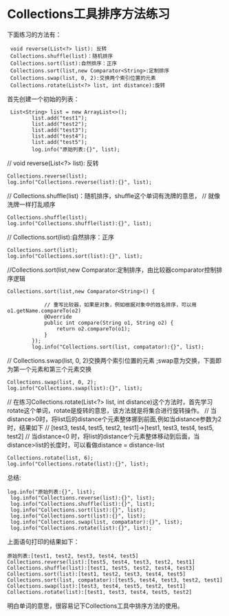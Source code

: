 # Collections工具排序方法练习
下面练习的方法有：

```
 void reverse(List<?> list): 反转
 Collections.shuffle(list)：随机排序
 Collections.sort(list):自然排序：正序
 Collections.sort(list,new Comparator<String>:定制排序
 Collections.swap(list, 0, 2):交换两个索引位置的元素
 Collections.rotate(List<?> list, int distance):旋转
```

首先创建一个初始的列表：

```
 List<String> list = new ArrayList<>();
        list.add("test1");
        list.add("test2");
        list.add("test3");
        list.add("test4");
        list.add("test5");
        log.info("原始列表:{}", list);
```

// void reverse(List<?> list): 反转

```
Collections.reverse(list);
log.info("Collections.reverse(list):{}", list);
```
// Collections.shuffle(list)：随机排序，shuffle这个单词有洗牌的意思，
// 就像洗牌一样打乱顺序

```
Collections.shuffle(list);
log.info("Collections.shuffle(list):{}", list);
```

// Collections.sort(list):自然排序：正序

```
Collections.sort(list);
log.info("Collections.sort(list):{}", list);
```

//Collections.sort(list,new Comparator<String>:定制排序，由比较器comparator控制排序逻辑

```
Collections.sort(list,new Comparator<String>() {

            // 重写比较器，如果是对象，例如根据对象中的姓名排序，可以用o1.getName.compareTo(o2)
            @Override
            public int compare(String o1, String o2) {
                return o2.compareTo(o1);
            }
        });
        log.info("Collections.sort(list, compatator):{}", list);
```

// Collections.swap(list, 0, 2)交换两个索引位置的元素 ;swap意为交换，下面即为第一个元素和第三个元素交换

```
Collections.swap(list, 0, 2);
log.info("Collections.swap(list):{}", list);
```

//  在练习Collections.rotate(List<?> list, int distance)这个方法时，首先学习rotate这个单词，rotate是旋转的意思，该方法就是将集合进行旋转操作。
        //  当 distance>0时，将list后的distance个元素整体挪到前面,例如当distance参数为2时，结果如下
        // [test3, test4, test5, test2, test1]->[test1, test3, test4, test5, test2]
        // 当distance<0 时，将list的distance个元素整体移动到后面，当distance>list的长度时，可以看做distance = distance-list
        
```
Collections.rotate(list, 6);
log.info("Collections.rotate(list):{}", list);
```

总结:

```
log.info("原始列表:{}", list);
 log.info("Collections.reverse(list):{}", list);
 log.info("Collections.shuffle(list):{}", list);
 log.info("Collections.sort(list):{}", list);
 log.info("Collections.sort(list):{}", list);
 log.info("Collections.swap(list, compatator):{}", list);
 log.info("Collections.rotate(list):{}", list);
```

上面语句打印的结果如下：

```
原始列表:[test1, test2, test3, test4, test5]
Collections.reverse(list):[test5, test4, test3, test2, test1]
Collections.shuffle(list):[test1, test5, test2, test4, test3]
Collections.sort(list):[test1, test2, test3, test4, test5]
Collections.sort(list, compatator):[test5, test4, test3, test2, test1]
Collections.swap(list):[test3, test4, test5, test2, test1]
Collections.rotate(list):[test1, test3, test4, test5, test2]
```
 明白单词的意思，很容易记下Collections工具中排序方法的使用。
